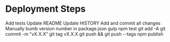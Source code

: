# Deployment Steps
Add tests
Update README
Update HISTORY
Add and commit all changes
Manually bumb version number in package.json
gulp
npm test
git add -A
git commit -m "vX.X.X"
git tag vX.X.X
git push && git push --tags
npm publish